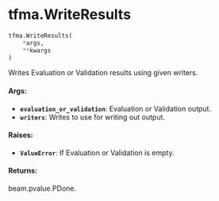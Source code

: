 <div itemscope itemtype="http://developers.google.com/ReferenceObject">
<meta itemprop="name" content="tfma.WriteResults" />
<meta itemprop="path" content="Stable" />
</div>

# tfma.WriteResults

``` python
tfma.WriteResults(
    *args,
    **kwargs
)
```

<!-- Placeholder for "Used in" -->

Writes Evaluation or Validation results using given writers.

#### Args:

* <b>`evaluation_or_validation`</b>: Evaluation or Validation output.
* <b>`writers`</b>: Writes to use for writing out output.


#### Raises:

* <b>`ValueError`</b>: If Evaluation or Validation is empty.


#### Returns:

beam.pvalue.PDone.